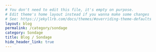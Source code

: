 ```yaml
---
# You don't need to edit this file, it's empty on purpose.
# Edit theme's home layout instead if you wanna make some changes
# See: https://jekyllrb.com/docs/themes/#overriding-theme-defaults
layout: blog
permalink: /category/sondage
category: Sondage
title: Blog / Sondage
hide_header_link: true
---
```


